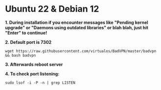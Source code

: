 # Ubuntu 22 & Debian 12
**1. During installation if you encounter messages like "Pending kernel upgrade" or "Daemons using outdated libraries" or blah blah, just hit "Enter" to continue!**

**2. Default port is 7302**
```shell
wget https://raw.githubusercontent.com/virtualos/BadVPN/master/badvpn && bash badvpn
```
**3. Afterwards **reboot** server**

**4. To check port listening:**
```shell
sudo lsof -i -P -n | grep LISTEN
```
